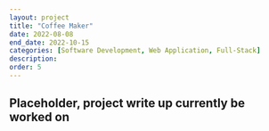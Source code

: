```yaml
---
layout: project
title: "Coffee Maker"
date: 2022-08-08
end_date: 2022-10-15
categories: [Software Development, Web Application, Full-Stack]
description: 
order: 5
---
```


## Placeholder, project write up currently be worked on